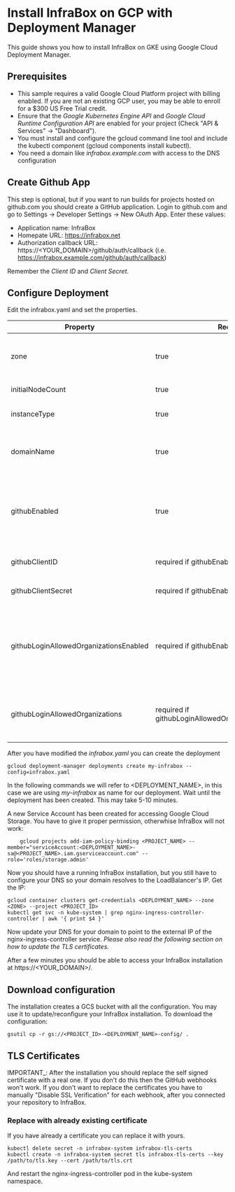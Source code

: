 # Install InfraBox on GCP with Deployment Manager

This guide shows you how to install InfraBox on GKE using Google Cloud Deployment Manager.

## Prerequisites
- This sample requires a valid Google Cloud Platform project with billing enabled. If you are not an existing GCP user, you may be able to enroll for a $300 US Free Trial credit.
- Ensure that the _Google Kubernetes Engine API_ and _Google Cloud Runtime Configuration API_ are enabled for your project (Check "API & Services" -> "Dashboard").
- You must install and configure the gcloud command line tool and include the kubectl component (gcloud components install kubectl).
- You need a domain like _infrabox.example.com_ with access to the DNS configuration

## Create Github App
This step is optional, but if you want to run builds for projects hosted on github.com you should create a GitHub application.
Login to github.com and go to Settings -> Developer Settings -> New OAuth App. Enter these values:

- Application name: InfraBox
- Homepate URL: https://infrabox.net
- Authorization callback URL: https://<YOUR_DOMAIN>/github/auth/callback (i.e. https://infrabox.example.com/github/auth/callback)

Remember the _Client ID_ and _Client Secret_.

## Configure Deployment
Edit the infrabox.yaml and set the properties.

Property | Required | Description
---------|----------|------------
zone|true|Zone in which the Cluster will be created. It must be the same zone as your static external IP!
initialNodeCount|true|Number of Nodes in the GKE cluster
instanceType|true|Instance types of the nodes in the GKE cluster
domainName|true|Your domain under which your InfraBox installation will be accessible (i.e. _infrabox.example.com_)
githubEnabled|true|Set to true to allow login with github.com accounts. If set to false you have to manual register with email/password and you cannot connect GitHub Repositories
githubClientID|required if githubEnabled=true|Your GitHub oAuth Client ID you created earlier
githubClientSecret|required if githubEnabled=true|Your GitHub oAuth Client Secret you created earlier
githubLoginAllowedOrganizationsEnabled|required if githubEnabled=true|Set it to true if you want to limit the login to useres which belong to a particular list of GitHub Organizations. If set to false everybody with a GitHub account may login.
githubLoginAllowedOrganizations|required if githubLoginAllowedOrganizationsEnabled=true|Comma separated list of GitHub Organizations. Only user being in one of the Organizations may login

After you have modified the _infrabox.yaml_  you can create the deployment

```
gcloud deployment-manager deployments create my-infrabox --config=infrabox.yaml
```

In the following commands we will refer to <DEPLOYMENT_NAME>, in this case we are using _my-infrabox_ as name for our deployment. Wait until the deployment has been created. This may take 5-10 minutes.

A new Service Account has been created for accessing Google Cloud Storage. You have to give it proper permission, otherwhise InfraBox will not work:

```
    gcloud projects add-iam-policy-binding <PROJECT_NAME> --member="serviceAccount:<DEPLOYMENT_NAME>-sa@<PROJECT_NAME>.iam.gserviceaccount.com" --role='roles/storage.admin'
```
Now you should have a running InfraBox installation, but you still have to configure your DNS so your domain resolves to the LoadBalancer's IP.
Get the IP:

```
gcloud container clusters get-credentials <DEPLOYMENT_NAME> --zone <ZONE> --project <PROJECT_ID>
kubectl get svc -n kube-system | grep nginx-ingress-controller-controller | awk '{ print $4 }'
```

Now update your DNS for your domain to point to the external IP of the nginx-ingress-controller service.
_Please also read the following section on how to update the TLS certificates._

After a few minutes you should be able to access your InfraBox installation at https://<YOUR_DOMAIN>/.

## Download configuration
The installation creates a GCS bucket with all the configuration. You may use it to update/reconfigure your InfraBox installation. To download the configuration:

```
gsutil cp -r gs://<PROJECT_ID>-<DEPLOYMENT_NAME>-config/ .
```

## TLS Certificates
IMPORTANT_: After the installation you should replace the self signed certificate with a real one. If you don't do this then the GitHub webhooks won't work. If you don't want to replace the certificates you have to manually "Disable SSL Verification" for each webhook, after you connected your repository to InfraBox.

### Replace with already existing certificate
If you have already a certificate you can replace it with yours.

```
kubectl delete secret -n infrabox-system infrabox-tls-certs
kubectl create -n infrabox-system secret tls infrabox-tls-certs --key /path/to/tls.key --cert /path/to/tls.crt
```

And restart the nginx-ingress-controller pod in the kube-system namespace.
